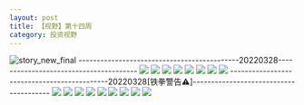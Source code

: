 ```yaml
---
layout: post
title: 【视野】第十四周
category: 投资视野
---
```

![story_new_final](http://r8s97vm6g.hd-bkt.clouddn.com/img/story_new_final_0322.png)
--------------------------------------------20220328---------------------------------------
![](http://r8s97vm6g.hd-bkt.clouddn.com/img/factors-220328-1.png)
![](http://r8s97vm6g.hd-bkt.clouddn.com/img/factors-220328-2.png)
![](http://r8s97vm6g.hd-bkt.clouddn.com/img/factors-220328-3.png)
![](http://r8s97vm6g.hd-bkt.clouddn.com/img/factors-220328-4.png)
![](http://r8s97vm6g.hd-bkt.clouddn.com/img/factors-220328-5.png)
![](http://r8s97vm6g.hd-bkt.clouddn.com/img/factors-220328-6.png)
![](http://r8s97vm6g.hd-bkt.clouddn.com/img/factors-220328-7.png)
![](http://r8s97vm6g.hd-bkt.clouddn.com/img/factors-220328-8.png)
--------------------------------------------20220328[铁拳警告⚠️]---------------------------------------
![](http://r8s97vm6g.hd-bkt.clouddn.com/img/factors-220329-9.PNG)
![](http://r8s97vm6g.hd-bkt.clouddn.com/img/factors-220329-8.png)
![](http://r8s97vm6g.hd-bkt.clouddn.com/img/factors-220329-1.png)
![](http://r8s97vm6g.hd-bkt.clouddn.com/img/factors-220329-2.png)
![](http://r8s97vm6g.hd-bkt.clouddn.com/img/factors-220329-3.png)
![](http://r8s97vm6g.hd-bkt.clouddn.com/img/factors-220329-4.png)
![](http://r8s97vm6g.hd-bkt.clouddn.com/img/factors-220329-5.png)
![](http://r8s97vm6g.hd-bkt.clouddn.com/img/factors-220329-6.png)
![](http://r8s97vm6g.hd-bkt.clouddn.com/img/factors-220329-7.png)

  




